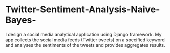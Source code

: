 # Twitter-Sentiment-Analysis-Naive-Bayes-
I design a social media analytical application using Django framework. My app collects the social media feeds (Twitter tweets) on a specified keyword and analyses the sentiments of the tweets and provides aggregates results.
